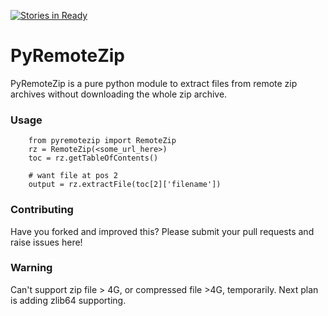 [![Stories in Ready](https://badge.waffle.io/fcvarela/pyremotezip.png?label=ready&title=Ready)](https://waffle.io/fcvarela/pyremotezip)
# PyRemoteZip

PyRemoteZip is a pure python module to extract files from remote zip archives without downloading the whole zip archive.

### Usage

        from pyremotezip import RemoteZip
        rz = RemoteZip(<some_url_here>)
        toc = rz.getTableOfContents()
        
        # want file at pos 2
        output = rz.extractFile(toc[2]['filename'])

### Contributing

Have you forked and improved this? Please submit your pull requests and raise issues here!

### Warning

Can't support zip file > 4G, or compressed file >4G, temporarily. Next plan is adding zlib64 supporting.
